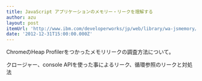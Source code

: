 ```yaml
---
title: JavaScript アプリケーションのメモリー・リークを理解する
author: azu
layout: post
itemUrl: 'http://www.ibm.com/developerworks/jp/web/library/wa-jsmemory/?cmp=dw&cpb=dwwdv&ct=dwgra&cr=twitter&ccy=jp&csr=120712'
date: '2012-12-31T15:00:00.000Z'
---
```

ChromeのHeap Profilerをつかったメモリリークの調査方法について。

クロージャー、console APIを使った事によるリーク、循環参照のリークと対処法
